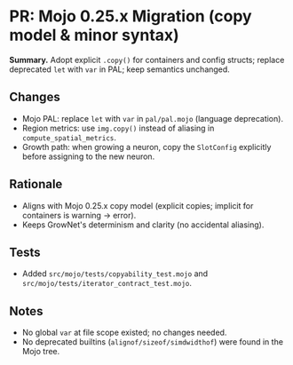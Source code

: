 # PR: Mojo 0.25.x Migration (copy model & minor syntax)

**Summary.** Adopt explicit `.copy()` for containers and config structs; replace deprecated `let` with `var` in PAL; keep semantics unchanged.

## Changes
- Mojo PAL: replace `let` with `var` in `pal/pal.mojo` (language deprecation).
- Region metrics: use `img.copy()` instead of aliasing in `compute_spatial_metrics`.
- Growth path: when growing a neuron, copy the `SlotConfig` explicitly before assigning to the new neuron.

## Rationale
- Aligns with Mojo 0.25.x copy model (explicit copies; implicit for containers is warning → error).
- Keeps GrowNet's determinism and clarity (no accidental aliasing).

## Tests
- Added `src/mojo/tests/copyability_test.mojo` and `src/mojo/tests/iterator_contract_test.mojo`.

## Notes
- No global `var` at file scope existed; no changes needed.
- No deprecated builtins (`alignof/sizeof/simdwidthof`) were found in the Mojo tree.
